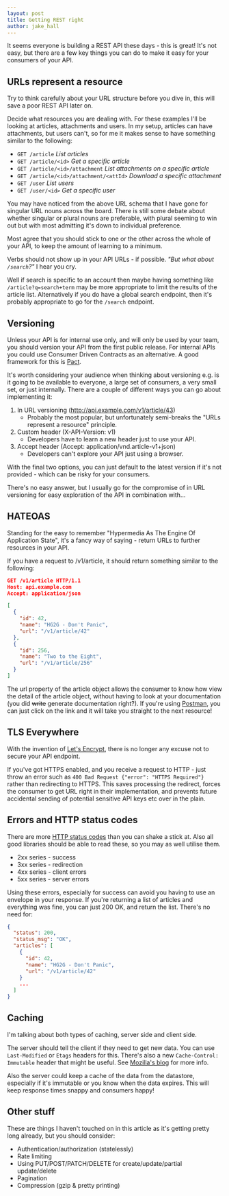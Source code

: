 ```yaml
---
layout: post
title: Getting REST right
author: jake_hall
---
```


It seems everyone is building a REST API these days - this is great! It's not easy, but there are a few key things you can do to make it easy for your consumers of your API.

## URLs represent a resource

Try to think carefully about your URL structure before you dive in, this will save a poor REST API later on.

Decide what resources you are dealing with. For these examples I'll be looking at articles, attachments and users. In my setup, articles can have attachments, but users can't, so for me it makes sense to have something similar to the following:

- `GET /article` _List articles_
- `GET /article/<id>` _Get a specific article_
- `GET /article/<id>/attachment` _List attachments on a specific article_
- `GET /article/<id>/attachment/<attId>` _Download a specific attachment_
- `GET /user` _List users_
- `GET /user/<id>` _Get a specific user_

You may have noticed from the above URL schema that I have gone for singular URL nouns across the board. There is still some debate about whether singular or plural nouns are preferable, with plural seeming to win out but with most admitting it's down to individual preference.

Most agree that you should stick to one or the other across the whole of your API, to keep the amount of learning to a minimum.

Verbs should not show up in your API URLs - if possible. _"But what about `/search`?"_ I hear you cry.

Well if search is specific to an account then maybe having something like `/article?q=search+term` may be more appropriate to limit the results of the article list. Alternatively if you do have a global search endpoint, then it's probably appropriate to go for the `/search` endpoint.

## Versioning

Unless your API is for internal use only, and will only be used by your team, you should version your API from the first public release. For internal APIs you could use Consumer Driven Contracts as an alternative. A good framework for this is [Pact](https://docs.pact.io/). 

It's worth considering your audience when thinking about versioning e.g. is it going to be available to everyone, a large set of consumers, a very small set, or just internally. There are a couple of different ways you can go about implementing it:

1. In URL versioning (http://api.example.com/v1/article/43)
   - Probably the most popular, but unfortunately semi-breaks the "URLs represent a resource" principle.
2. Custom header (X-API-Version: v1)
   - Developers have to learn a new header just to use your API.
3. Accept header (Accept: application/vnd.article-v1+json)
   - Developers can't explore your API just using a browser.

With the final two options, you can just default to the latest version if it's not provided - which can be risky for your consumers.

There's no easy answer, but I usually go for the compromise of in URL versioning for easy exploration of the API in combination with...

## HATEOAS

Standing for the easy to remember "Hypermedia As The Engine Of Application State", it's a fancy way of saying - return URLs to further resources in your API.

If you have a request to /v1/article, it should return something similar to the following:

```JSON
GET /v1/article HTTP/1.1
Host: api.example.com
Accept: application/json

[
  {
    "id": 42,
    "name": "HG2G - Don't Panic",
    "url": "/v1/article/42"
  },
  {
    "id": 256,
    "name": "Two to the Eight",
    "url": "/v1/article/256"
  }
]
```

The url property of the article object allows the consumer to know how view the detail of the article object, without having to look at your documentation (you did ~~write~~ generate documentation right?). If you're using [Postman](https://www.getpostman.com/), you can just click on the link and it will take you straight to the next resource!

## TLS Everywhere

With the invention of [Let's Encrypt](https://letsencrypt.org/), there is no longer any excuse not to secure your API endpoint.

If you've got HTTPS enabled, and you receive a request to HTTP - just throw an error such as `400 Bad Request {"error": "HTTPS Required"}` rather than redirecting to HTTPS. This saves processing the redirect, forces the consumer to get URL right in their implementation, and prevents future accidental sending of potential sensitive API keys etc over in the plain.

## Errors and HTTP status codes

There are more [HTTP status codes](https://en.wikipedia.org/wiki/List_of_HTTP_status_codes) than you can shake a stick at. Also all good libraries should be able to read these, so you may as well utilise them.

* 2xx series - success
* 3xx series - redirection
* 4xx series - client errors
* 5xx series - server errors

Using these errors, especially for success can avoid you having to use an envelope in your response. If you're returning a list of articles and everything was fine, you can just 200 OK, and return the list. There's no need for:

```JSON
{
  "status": 200,
  "status_msg": "OK",
  "articles": [
    {
      "id": 42,
      "name": "HG2G - Don't Panic",
      "url": "/v1/article/42"
    }
    ...
  ]
}
```

## Caching

I'm talking about both types of caching, server side and client side. 

The server should tell the client if they need to get new data. You can use `Last-Modified` or `Etags` headers for this. There's also a new `Cache-Control: Immutable` header that might be useful. See [Mozilla's blog](https://hacks.mozilla.org/2017/01/using-immutable-caching-to-speed-up-the-web/) for more info.

Also the server could keep a cache of the data from the datastore, especially if it's immutable or you know when the data expires. This will keep response times snappy and consumers happy!

## Other stuff

These are things I haven't touched on in this article as it's getting pretty long already, but you should consider:

* Authentication/authorization (statelessly)
* Rate limiting
* Using PUT/POST/PATCH/DELETE for create/update/partial update/delete
* Pagination
* Compression (gzip & pretty printing)